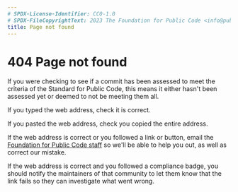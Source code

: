 ```yaml
---
# SPDX-License-Identifier: CC0-1.0
# SPDX-FileCopyrightText: 2023 The Foundation for Public Code <info@publiccode.net>
title: Page not found
---
```


# 404 Page not found

If you were checking to see if a commit has been assessed to meet the criteria of the Standard for Public Code, this means it either hasn't been assessed yet or deemed to not be meeting them all.

If you typed the web address, check it is correct.

If you pasted the web address, check you copied the entire address.

If the web address is correct or you followed a link or button, email the [Foundation for Public Code staff](mailto:info@publiccode.net) so we'll be able to help you out, as well as correct our mistake.

If the web address is correct and you followed a compliance badge, you should notify the maintainers of that community to let them know that the link fails so they can investigate what went wrong.
